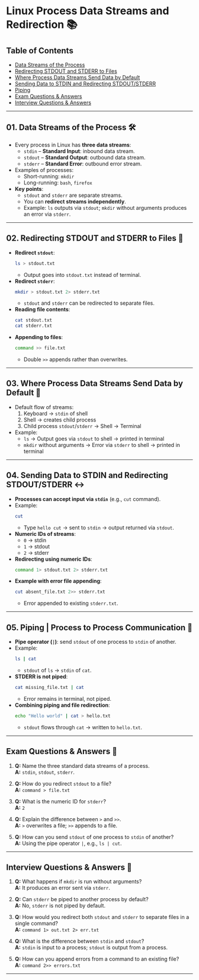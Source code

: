 # Linux Process Data Streams and Redirection 📚

## Table of Contents
- [Data Streams of the Process](#data-streams-of-the-process)
- [Redirecting STDOUT and STDERR to Files](#redirecting-stdout-and-stderr-to-files)
- [Where Process Data Streams Send Data by Default](#where-process-data-streams-send-data-by-default)
- [Sending Data to STDIN and Redirecting STDOUT/STDERR](#sending-data-to-stdin-and-redirecting-stdoutstderr)
- [Piping](#piping)
- [Exam Questions & Answers](#exam-questions--answers)
- [Interview Questions & Answers](#interview-questions--answers)

---

## 01. Data Streams of the Process 🛠️

- Every process in Linux has **three data streams**:
  - `stdin` – **Standard Input**: inbound data stream.
  - `stdout` – **Standard Output**: outbound data stream.
  - `stderr` – **Standard Error**: outbound error stream.
- Examples of processes:
  - Short-running: `mkdir`
  - Long-running: `bash`, `firefox`
- **Key points**:
  - `stdout` and `stderr` are separate streams.
  - You can **redirect streams independently**.
  - Example: `ls` outputs via `stdout`; `mkdir` without arguments produces an error via `stderr`.

---

## 02. Redirecting STDOUT and STDERR to Files 💾

- **Redirect `stdout`**:
  ```bash
  ls > stdout.txt
  ```
  - Output goes into `stdout.txt` instead of terminal.
- **Redirect `stderr`**:
  ```bash
  mkdir > stdout.txt 2> stderr.txt
  ```
  - `stdout` and `stderr` can be redirected to separate files.
- **Reading file contents**:
  ```bash
  cat stdout.txt
  cat stderr.txt
  ```
- **Appending to files**:
  ```bash
  command >> file.txt
  ```
  - Double `>>` appends rather than overwrites.

---

## 03. Where Process Data Streams Send Data by Default 🔄

- Default flow of streams:
  1. Keyboard → `stdin` of shell
  2. Shell → creates child process
  3. Child process `stdout`/`stderr` → Shell → Terminal
- Example:
  - `ls` → Output goes via `stdout` to shell → printed in terminal
  - `mkdir` without arguments → Error via `stderr` to shell → printed in terminal

---

## 04. Sending Data to STDIN and Redirecting STDOUT/STDERR ↔️

- **Processes can accept input via `stdin`** (e.g., `cut` command).
- Example:
  ```bash
  cut
  ```
  - Type `hello cut` → sent to `stdin` → output returned via `stdout`.
- **Numeric IDs of streams**:
  - `0` → stdin
  - `1` → stdout
  - `2` → stderr
- **Redirecting using numeric IDs**:
  ```bash
  command 1> stdout.txt 2> stderr.txt
  ```
- **Example with error file appending**:
  ```bash
  cut absent_file.txt 2>> stderr.txt
  ```
  - Error appended to existing `stderr.txt`.

---

## 05. Piping | Process to Process Communication 🔗

- **Pipe operator (`|`)**: send `stdout` of one process to `stdin` of another.
- Example:
  ```bash
  ls | cat
  ```
  - `stdout` of `ls` → `stdin` of `cat`.
- **STDERR is not piped**:
  ```bash
  cat missing_file.txt | cat
  ```
  - Error remains in terminal, not piped.
- **Combining piping and file redirection**:
  ```bash
  echo "Hello world" | cat > hello.txt
  ```
  - `stdout` flows through `cat` → written to `hello.txt`.

---

## Exam Questions & Answers 📝

1. **Q:** Name the three standard data streams of a process.  
   **A:** `stdin`, `stdout`, `stderr`.

2. **Q:** How do you redirect `stdout` to a file?  
   **A:** `command > file.txt`

3. **Q:** What is the numeric ID for `stderr`?  
   **A:** `2`

4. **Q:** Explain the difference between `>` and `>>`.  
   **A:** `>` overwrites a file; `>>` appends to a file.

5. **Q:** How can you send `stdout` of one process to `stdin` of another?  
   **A:** Using the pipe operator `|`, e.g., `ls | cut`.

---

## Interview Questions & Answers 💼

1. **Q:** What happens if `mkdir` is run without arguments?  
   **A:** It produces an error sent via `stderr`.

2. **Q:** Can `stderr` be piped to another process by default?  
   **A:** No, `stderr` is not piped by default.

3. **Q:** How would you redirect both `stdout` and `stderr` to separate files in a single command?  
   **A:** `command 1> out.txt 2> err.txt`

4. **Q:** What is the difference between `stdin` and `stdout`?  
   **A:** `stdin` is input to a process; `stdout` is output from a process.

5. **Q:** How can you append errors from a command to an existing file?  
   **A:** `command 2>> errors.txt`

---



